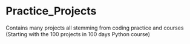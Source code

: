 # Practice_Projects
Contains many projects all stemming from coding practice and courses (Starting with the 100 projects in 100 days Python course)
